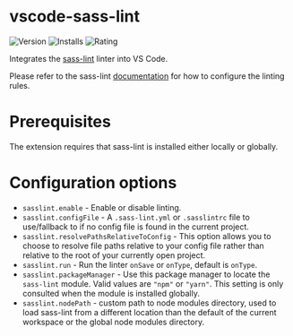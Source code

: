 # vscode-sass-lint

![Version](https://vsmarketplacebadge.apphb.com/version-short/glen-84.sass-lint.svg)
![Installs](https://vsmarketplacebadge.apphb.com/installs-short/glen-84.sass-lint.svg)
![Rating](https://vsmarketplacebadge.apphb.com/rating-short/glen-84.sass-lint.svg)

Integrates the [sass-lint](https://github.com/sasstools/sass-lint) linter into VS Code.

Please refer to the sass-lint [documentation](https://github.com/sasstools/sass-lint) for how to configure the linting
rules.

# Prerequisites

The extension requires that sass-lint is installed either locally or globally.

# Configuration options

* `sasslint.enable` - Enable or disable linting.
* `sasslint.configFile` - A `.sass-lint.yml` or `.sasslintrc` file to use/fallback to if no config file is found in the
current project.
* `sasslint.resolvePathsRelativeToConfig` - This option allows you to choose to resolve file paths relative to your
config file rather than relative to the root of your currently open project.
* `sasslint.run` - Run the linter `onSave` or `onType`, default is `onType`.
* `sasslint.packageManager` - Use this package manager to locate the `sass-lint` module. Valid values are `"npm"` or
`"yarn"`. This setting is only consulted when the module is installed globally.
* `sasslint.nodePath` - custom path to node modules directory, used to load sass-lint from a different location than the
default of the current workspace or the global node modules directory.

